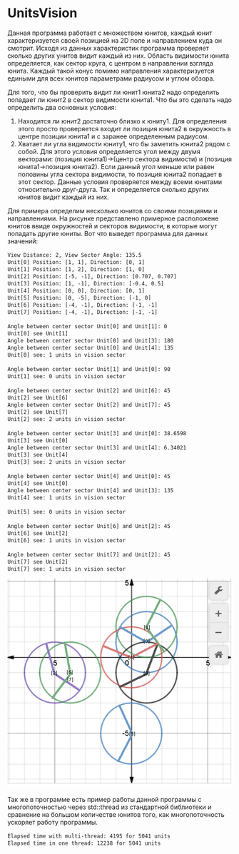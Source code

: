 # UnitsVision
Данная программа работает с множеством юнитов, каждый юнит характеризуется своей позицией на 2D поле и направлением куда он смотрит.
Исходя из данных характеристик программа проверяет сколько других унитов видит каждый из них.
Область видимости юнита определяется, как сектор круга, с центром в направлении взгляда юнита.
Каждый такой конус помимо направления характеризуется едиными для всех юнитов параметрами радиусом и углом обзора.

Для того, что бы проверить видит ли юнит1 юнита2 надо определить попадает ли юнит2 в сектор видимости юнита1.
Что бы это сделать надо определить два основных условия:
1) Находится ли юнит2 достаточно близко к юниту1.
    Для определения этого просто проверяется входит ли позиция юнита2 в окружность в центре позиции юнита1 и с заранее определенным радиусом.
2) Хватает ли угла видимости юниту1, что бы заметить юнита2 рядом с собой.
    Для этого условия определяется угол между двумя векторами: (позиция юнита1)->(центр сектора видимости) и (позиция юнита1->позиция юнита2).
    Если данный угол меньше или равен половины угла сектора видимости, то позиция юнита2 попадает в этот сектор.
Данные условия проверяется между всеми юнитами относительно друг-друга. Так и определяется сколько других юнитов видит каждый из них.

Для примера определим несколько юнитов со своими позициями и направлениями. На рисунке представлено примерное расположене юнитов ввиде окружностей и секторов видимости, в которые могут попадать другие юниты.
Вот что выведет программа для данных значений:

```
View Distance: 2, View Sector Angle: 135.5
Unit[0] Position: [1, 1], Direction: [0, 1]
Unit[1] Position: [1, 2], Direction: [1, 0]
Unit[2] Position: [-5, -1], Direction: [0.707, 0.707]
Unit[3] Position: [1, -1], Direction: [-0.4, 0.5]
Unit[4] Position: [0, 0], Direction: [0, 1]
Unit[5] Position: [0, -5], Direction: [-1, 0]
Unit[6] Position: [-4, -1], Direction: [-1, -1]
Unit[7] Position: [-4, -1], Direction: [-1, -1]

Angle between center sector Unit[0] and Unit[1]: 0
Unit[0] see Unit[1]
Angle between center sector Unit[0] and Unit[3]: 180
Angle between center sector Unit[0] and Unit[4]: 135
Unit[0] see: 1 units in vision sector

Angle between center sector Unit[1] and Unit[0]: 90
Unit[1] see: 0 units in vision sector

Angle between center sector Unit[2] and Unit[6]: 45
Unit[2] see Unit[6]
Angle between center sector Unit[2] and Unit[7]: 45
Unit[2] see Unit[7]
Unit[2] see: 2 units in vision sector

Angle between center sector Unit[3] and Unit[0]: 38.6598
Unit[3] see Unit[0]
Angle between center sector Unit[3] and Unit[4]: 6.34021
Unit[3] see Unit[4]
Unit[3] see: 2 units in vision sector

Angle between center sector Unit[4] and Unit[0]: 45
Unit[4] see Unit[0]
Angle between center sector Unit[4] and Unit[3]: 135
Unit[4] see: 1 units in vision sector

Unit[5] see: 0 units in vision sector

Angle between center sector Unit[6] and Unit[2]: 45
Unit[6] see Unit[2]
Unit[6] see: 1 units in vision sector

Angle between center sector Unit[7] and Unit[2]: 45
Unit[7] see Unit[2]
Unit[7] see: 1 units in vision sector
```
![screen](https://github.com/SongToSoft/UnitsVision/blob/main/Images/image.png)

Так же в программе есть пример работы данной программы с многопоточностью через std::thread из стандартной библиотеки и сравнение на большом количестве юнитов того, как многопоточность ускоряет работу программы.
```
Elapsed time with multi-thread: 4195 for 5041 units
Elapsed time in one thread: 12238 for 5041 units
```
